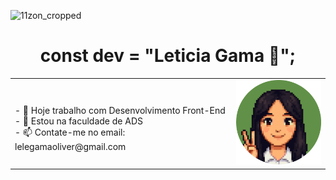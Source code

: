 ![11zon_cropped](https://github.com/user-attachments/assets/f2383a36-8196-4689-b778-20d11684784b)
<h1 align="center">const dev = "Leticia Gama 💚";</h1>

<table align="center">
  <tr>
    <td>
<br>- 🔭 Hoje trabalho com Desenvolvimento Front-End
<br>- 🌱 Estou na faculdade de ADS
<br>- 📫 Contate-me no email: lelegamaoliver@gmail.com
    </td>
    <td align="right">
      <img src="./imagens/fotor-20250701173142.png" width="150px"/>
    </td>
  </tr>
</table>

